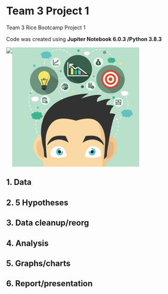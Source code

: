 # Team 3 Project 1
Team 3 Rice Bootcamp Project 1 

Code was created using **Jupiter Notebook 6.0.3 /Python 3.8.3**

<img src="Images/team.gif" align="left" height="320"/>

<img src="Images/creative.jpg" align="center" height="320"/>

## 1. Data

## 2. 5 Hypotheses

## 3. Data cleanup/reorg

## 4. Analysis

## 5. Graphs/charts

## 6. Report/presentation